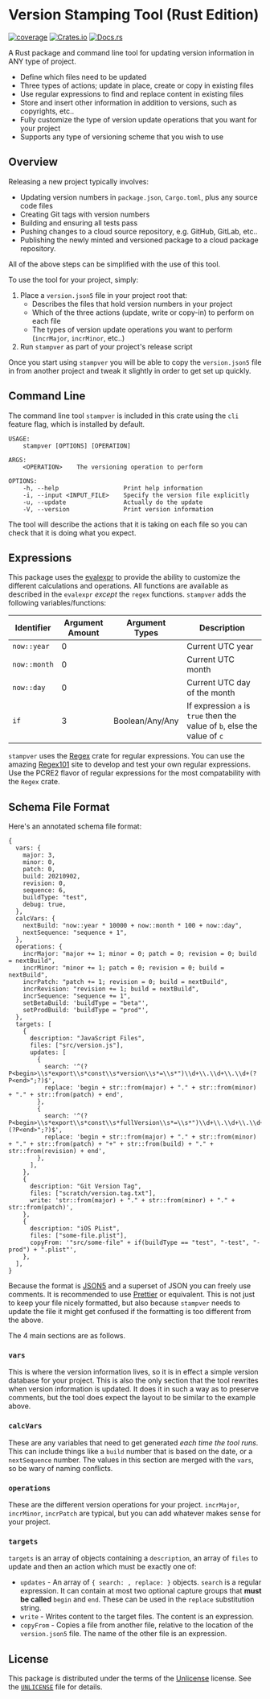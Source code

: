 # Version Stamping Tool (Rust Edition)

[![coverage](https://shields.io/endpoint?url=https://raw.githubusercontent.com/jlyonsmith/stampver-rs/main/coverage.json)](https://github.com/jlyonsmith/stampver-rs/blob/main/coverage.json)
[![Crates.io](https://img.shields.io/crates/v/stampver.svg)](https://crates.io/crates/stampver)
[![Docs.rs](https://docs.rs/stampver/badge.svg)](https://docs.rs/stampver)

A Rust package and command line tool for updating version information in ANY type of project.

- Define which files need to be updated
- Three types of actions; update in place, create or copy in existing files
- Use regular expressions to find and replace content in existing files
- Store and insert other information in addition to versions, such as copyrights, etc..
- Fully customize the type of version update operations that you want for your project
- Supports any type of versioning scheme that you wish to use

## Overview

Releasing a new project typically involves:

- Updating version numbers in `package.json`, `Cargo.toml`, plus any source code files
- Creating Git tags with version numbers
- Building and ensuring all tests pass
- Pushing changes to a cloud source repository, e.g. GitHub, GitLab, etc..
- Publishing the newly minted and versioned package to a cloud package repository.

All of the above steps can be simplified with the use of this tool.

To use the tool for your project, simply:

1. Place a `version.json5` file in your project root that:
     - Describes the files that hold version numbers in your project
     - Which of the three actions (update, write or copy-in) to perform on each file
     - The types of version update operations you want to perform (`incrMajor`, `incrMinor`, etc..)
2. Run `stampver` as part of your project's release script

Once you start using `stampver` you will be able to copy the `version.json5` file in from another project and tweak it slightly in order to get set up quickly.

## Command Line

The command line tool `stampver` is included in this crate using the `cli` feature flag, which is installed by default.

```text
USAGE:
    stampver [OPTIONS] [OPERATION]

ARGS:
    <OPERATION>    The versioning operation to perform

OPTIONS:
    -h, --help                  Print help information
    -i, --input <INPUT_FILE>    Specify the version file explicitly
    -u, --update                Actually do the update
    -V, --version               Print version information
```

The tool will describe the actions that it is taking on each file so you can check that it is doing what you expect.

## Expressions

This package uses the [evalexpr](https://crates.io/crates/evalexpr) to provide the ability to customize the different calculations and operations.  All functions are available as described in the `evalexpr` *except* the `regex` functions. `stampver` adds the following variables/functions:

| Identifier   | Argument Amount | Argument Types  | Description                                                              |
| ------------ | --------------- | --------------- | ------------------------------------------------------------------------ |
| `now::year`  | 0               |                 | Current UTC year                                                         |
| `now::month` | 0               |                 | Current UTC month                                                        |
| `now::day`   | 0               |                 | Current UTC day of the month                                             |
| `if`         | 3               | Boolean/Any/Any | If expression `a` is `true` then the value of `b`, else the value of `c` |

`stampver` uses the [Regex](https://crates.io/crates/regex) crate for regular expressions. You can use the amazing [Regex101](https://regex101.com/) site to develop and test your own regular expressions.  Use the PCRE2 flavor of regular expressions for the most compatability with the `Regex` crate.

## Schema File Format

Here's an annotated schema file format:

```json5
{
  vars: {
    major: 3,
    minor: 0,
    patch: 0,
    build: 20210902,
    revision: 0,
    sequence: 6,
    buildType: "test",
    debug: true,
  },
  calcVars: {
    nextBuild: "now::year * 10000 + now::month * 100 + now::day",
    nextSequence: "sequence + 1",
  },
  operations: {
    incrMajor: "major += 1; minor = 0; patch = 0; revision = 0; build = nextBuild",
    incrMinor: "minor += 1; patch = 0; revision = 0; build = nextBuild",
    incrPatch: "patch += 1; revision = 0; build = nextBuild",
    incrRevision: "revision += 1; build = nextBuild",
    incrSequence: "sequence += 1",
    setBetaBuild: 'buildType = "beta"',
    setProdBuild: 'buildType = "prod"',
  },
  targets: [
    {
      description: "JavaScript Files",
      files: ["src/version.js"],
      updates: [
        {
          search: '^(?P<begin>\\s*export\\s*const\\s*version\\s*=\\s*")\\d+\\.\\d+\\.\\d+(?P<end>";?)$',
          replace: 'begin + str::from(major) + "." + str::from(minor) + "." + str::from(patch) + end',
        },
        {
          search: '^(?P<begin>\\s*export\\s*const\\s*fullVersion\\s*=\\s*")\\d+\\.\\d+\\.\\d+\\+\\d+\\.\\d+(?P<end>";?)$',
          replace: 'begin + str::from(major) + "." + str::from(minor) + "." + str::from(patch) + "+" + str::from(build) + "." + str::from(revision) + end',
        },
      ],
    },
    {
      description: "Git Version Tag",
      files: ["scratch/version.tag.txt"],
      write: 'str::from(major) + "." + str::from(minor) + "." + str::from(patch)',
    },
    {
      description: "iOS PList",
      files: ["some-file.plist"],
      copyFrom: '"src/some-file" + if(buildType == "test", "-test", "-prod") + ".plist"',
    },
  ],
}
```

Because the format is [JSON5](https://json5.org/) and a superset of JSON you can freely use comments. It is recommended to use [Prettier](https://prettier.io/) or equivalent. This is not just to keep your file nicely formatted, but also because `stampver` needs to update the file it might get confused if the formatting is too different from the above.

The 4 main sections are as follows.

### `vars`

This is where the version information lives, so it is in effect a simple version database for your project.  This is also the only section that the tool rewrites when version information is updated.  It does it in such a way as to preserve comments, but the tool does expect the layout to be similar to the example above.

### `calcVars`

These are any variables that need to get generated *each time the tool runs*. This can include things like a `build` number that is based on the date, or a `nextSequence` number.  The values in this section are merged with the `vars`, so be wary of naming conflicts.

### `operations`

These are the different version operations for your project. `incrMajor`, `incrMinor`, `incrPatch` are typical, but you can add whatever makes sense for your project.

### `targets`

`targets` is an array of objects containing a `description`, an array of `files` to update and then an action which must be exactly one of:

- `updates` - An array of `{ search: , replace: }` objects.  `search` is a regular expression. It can contain at most two optional capture groups that **must be called** `begin` and `end`.  These can be used in the `replace` substitution string.
- `write` - Writes content to the target files.  The content is an expression.
- `copyFrom` - Copies a file from another file, relative to the location of the `version.json5` file.  The name of the other file is an expression.

## License

This package is distributed under the terms of the [Unlicense](http://unlicense.org/) license. See the [`UNLICENSE`](UNLICENSE) file for details.
